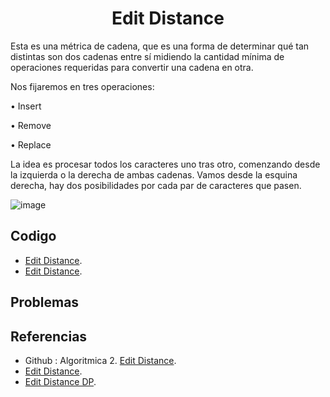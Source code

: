 <h1 align="center"> Edit Distance </h1>

Esta es una métrica de cadena, que es una forma de determinar qué tan distintas son dos cadenas entre sí midiendo la cantidad mínima de operaciones requeridas para convertir una cadena en otra.

Nos fijaremos en tres operaciones:

•	Insert

•	Remove

•	Replace

La idea es procesar todos los caracteres uno tras otro, comenzando desde la izquierda o la derecha de ambas cadenas. Vamos desde la esquina derecha, hay dos posibilidades por cada par de caracteres que pasen.

![image](https://user-images.githubusercontent.com/97768733/197404843-d44d7b0e-52eb-45e6-b925-49eaf4c050ad.png)

## Codigo

* [Edit Distance](https://github.com/HugoAlejandro2002/Algoritmos-y-Estructuras-de-Datos/blob/main/Algoritmos/DP/Edit_Distance/edit_distance.cpp).
* [Edit Distance](https://github.com/HugoAlejandro2002/Algoritmos-y-Estructuras-de-Datos/blob/main/Algoritmos/DP/Edit_Distance/edit_distanceBU.cpp).

## Problemas

## Referencias 
* Github : Algoritmica 2. [Edit Distance]().
* [Edit Distance]().
* [Edit Distance DP]().
